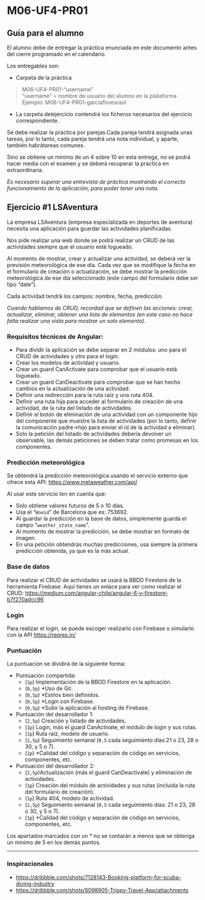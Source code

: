 # M06-UF4-PR01
## Guía para el alumno

El alumno debe de entregar la práctica enunciada en este documento antes del cierre programado en el calendario.

Los entregables son:

- Carpeta de la práctica
> M06-UF4-PR01-“username”<br/>
> “username” = nombre de usuario del alumno en la plataforma<br/>
> Ejemplo: M06-UF4-PR01-garciafloresraul<br/>

- La carpeta delejercicio contendrá los ficheros necesarios del ejercicio correspondiente.

Se debe realizar la práctica por parejas.Cada pareja tendrá asignada unas tareas, por lo tanto, cada pareja tendrá una nota individual, y aparte, también habrátareas comunes.

Sino se obtiene un mínimo de un 4 sobre 10 en esta entrega, no se podrá hacer media con el examen y se deberá recuperar la práctica en extraordinaria.

_Es necesario superar una entrevista de práctica mostrando el correcto funcionamiento de la aplicación, para poder tener una nota._

## Ejercicio #1 LSAventura

La empresa LSAventura (empresa especializada en deportes de aventura) necesita una aplicación para guardar las actividades planificadas.

Nos pide realizar una web donde se podrá realizar un CRUD de las actividades siempre que el usuario esté logueado.

Al momento de mostrar, crear y actualizar una actividad, se deberá ver la previsión meteorológica de ese día. Cada vez que se modifique la fecha en el formulario de creación o actualización, se debe mostrar la predicción meteorológica de ese día seleccionado (este campo del formulario debe ser tipo “date”).

Cada actividad tendrá los campos: nombre, fecha, predicción.

_Cuando hablamos de CRUD, recordad que se definen las acciones: crear, actualizar, eliminar, obtener una lista de elementos (en este caso no hace falta realizar una vista para mostrar un solo elemento)._

### Requisitos técnicos de Angular:
- Para dividir la aplicación se debe separar en 2 módulos: uno para el CRUD de actividades y otro para el login.
- Crear los modelos de actividad y usuario.
- Crear un guard CanActivate para comprobar que el usuario está logueado.
- Crear un guard CanDeactivate para comprobar que se han hecho cambios en la actualización de una actividad.
- Definir una redirección para la ruta raíz y una ruta 404.
- Definir una ruta hija para acceder al formulario de creación de una actividad, de la ruta del listado de actividades.
- Definir el botón de eliminación de una actividad con un componente hijo del componente que muestre la lista de actividades (por lo tanto, definir la comunicación padre->hijo para enviar el id de la actividad a eliminar).
- Solo la petición del listado de actividades debería devolver un observable, las demás peticiones se deben tratar como promesas en los componentes.

### Predicción meteorológica
Se obtendrá la predicción meteorológica usando el servicio externo que ofrece esta API: https://www.metaweather.com/api/

Al usar este servicio ten en cuenta que:

- Solo obtiene valores futuros de 5 o 10 días.
- Usa el “``Woeid``” de Barcelona que es: 753692.
- Al guardar la predicción en la base de datos, simplemente guarda el campo “``weather_state_name``”.
- Al momento de mostrar la predicción, se debe mostrar en formato de imagen.
- En una petición obtendrás muchas predicciones, usa siempre la primera predicción obtenida, ya que es la más actual.

### Base de datos
Para realizar el CRUD de actividades se usará la BBDD Firestore de la herramienta Firebase. Aquí tienes un enlace para ver como realizar el CRUD: https://medium.com/angular-chile/angular-6-y-firestore-b7f270adcc96

### Login
Para realizar el login, se puede escoger realizarlo con Firebase o simularlo con la API https://reqres.in/

### Puntuación
La puntuación se dividirá de la siguiente forma:

- Puntuación compartida:
  - (``1p``) Implementación de la BBDD Firestore en la aplicación.
  - (``0,5p``) \*Uso de Git.
  - (``0,5p``) \*Estilos bien definidos.
  - (``0,5p``) \*Login con Firebase.
  - (``0,5p``) \*Subir la aplicación al hosting de Firebase.
- Puntuación del desarrollador 1:
  - (``2,5p``) Creación y listado de actividades.
  - (``1p``) Login, más el guard CanActivate, el módulo de login y sus rutas.
  - (``1p``) Ruta raíz, modelo de usuario.
  - (``1,5p``) Seguimiento semanal (``0,5`` cada seguimiento días:21 o 23, 28 o 30, y 5 o 7).
  - (``1p``) \*Calidad del código y separación de código en servicios, componentes, etc.
- Puntuación del desarrollador 2:
  - (``2,5p``)Actualización (más el guard CanDeactivate) y eliminación de actividades.
  - (``1p``) Creación del módulo de actividades y sus rutas (incluida la ruta del formulario de creación).
  - (``1p``) Ruta 404, modelo de actividad.
  - (``1,5p``) Seguimiento semanal (``0,5`` cada seguimiento días: 21 o 23, 28 o 30, y 5 o 7).
  - (``1p``) \*Calidad del código y separación de código en servicios, componentes, etc.
  
Los apartados marcados con un \* no se contarán a menos que se obtenga un mínimo de 5 en los demás puntos.

---

### Inspiracionales
- https://dribbble.com/shots/7128143-Booking-platform-for-scuba-diving-industry
- https://dribbble.com/shots/6098905-Trippy-Travel-App/attachments
